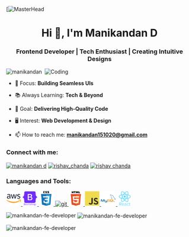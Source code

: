 [![MasterHead](https://media.licdn.com/dms/image/D5616AQFeXD62E2lHPA/profile-displaybackgroundimage-shrink_200_800/0/1691575953748?e=2147483647&v=beta&t=KacE7cZD6-p6RKjWdXdbcDsrOqoP40hULUvPd-e19mA)
<h1 align="center">Hi 👋, I'm Manikandan D</h1>
<h3 align="center">Frontend Developer | Tech Enthusiast | Creating Intuitive Designs</h3>

<img align="right" alt="Coding" width="400" src="[https://camo.githubusercontent.com/14a82c9065ad50c7e8ef3fdf2463d22b0ef77c23c43784378e709d588130a58c/68747470733a2f2f7374617469632e7769787374617469632e636f6d2f6d656469612f6262653634325f36323431346535306265663334636532386462316166616266353566313765637e6d76322e676966](https://user-images.githubusercontent.com/69011963/137184767-79a13ec7-1bb3-4341-a6da-3a149c9c159a.gif)">

<p align="left"> <img src="https://komarev.com/ghpvc/?username=manikandan-fe-developer&label=Profile%20views&color=0e75b6&style=flat" alt="manikandan" /> </p>


- 🎯 Focus: **Building Seamless UIs**

- 📚 Always Learning: **Tech & Beyond**
  
- 🚀 Goal: **Delivering High-Quality Code**

- 🖥️ Interest: **Web Development & Design**

- 📫 How to reach me: **manikandan151020@gmail.com**


<h3 align="left">Connect with me:</h3>
<p align="left">
<a href="https://www.linkedin.com/in/manikandanfrontenddeveloper" target="blank"><img align="center" src="https://raw.githubusercontent.com/rahuldkjain/github-profile-readme-generator/master/src/images/icons/Social/linked-in-alt.svg" alt="manikandan d" height="30" width="40" /></a>
<a href="https://www.instagram.com/beginner_codes1" target="blank"><img align="center" src="https://raw.githubusercontent.com/rahuldkjain/github-profile-readme-generator/master/src/images/icons/Social/instagram.svg" alt="rishav_chanda" height="30" width="40" /></a>
<a href="https://www.youtube.com/@beginnercodes" target="blank"><img align="center" src="https://raw.githubusercontent.com/rahuldkjain/github-profile-readme-generator/master/src/images/icons/Social/youtube.svg" alt="rishav chanda" height="30" width="40" /></a>
</p>

<h3 align="left">Languages and Tools:</h3>
<p align="left"> <a href="https://aws.amazon.com" target="_blank" rel="noreferrer"> <img src="https://raw.githubusercontent.com/devicons/devicon/master/icons/amazonwebservices/amazonwebservices-original-wordmark.svg" alt="aws" width="40" height="40"/> </a> <a href="https://getbootstrap.com" target="_blank" rel="noreferrer"> <img src="https://raw.githubusercontent.com/devicons/devicon/master/icons/bootstrap/bootstrap-plain-wordmark.svg" alt="bootstrap" width="40" height="40"/> </a> <a href="https://www.w3schools.com/css/" target="_blank" rel="noreferrer"> <img src="https://raw.githubusercontent.com/devicons/devicon/master/icons/css3/css3-original-wordmark.svg" alt="css3" width="40" height="40"/> </a> <a href="https://git-scm.com/" target="_blank" rel="noreferrer"> <img src="https://www.vectorlogo.zone/logos/git-scm/git-scm-icon.svg" alt="git" width="40" height="40"/> </a> <a href="https://www.w3.org/html/" target="_blank" rel="noreferrer"> <img src="https://raw.githubusercontent.com/devicons/devicon/master/icons/html5/html5-original-wordmark.svg" alt="html5" width="40" height="40"/> </a> <a href="https://developer.mozilla.org/en-US/docs/Web/JavaScript" target="_blank" rel="noreferrer"> <img src="https://raw.githubusercontent.com/devicons/devicon/master/icons/javascript/javascript-original.svg" alt="javascript" width="40" height="40"/> </a> <a href="https://www.mysql.com/" target="_blank" rel="noreferrer"> <img src="https://raw.githubusercontent.com/devicons/devicon/master/icons/mysql/mysql-original-wordmark.svg" alt="mysql" width="40" height="40"/> </a> <a href="https://reactjs.org/" target="_blank" rel="noreferrer"> <img src="https://raw.githubusercontent.com/devicons/devicon/master/icons/react/react-original-wordmark.svg" alt="react" width="40" height="40"/> </a> </p>

<p><img align="left" src="https://github-readme-stats.vercel.app/api/top-langs?username=manikandan-fe-developer&show_icons=true&locale=en&layout=compact" alt="manikandan-fe-developer" /></p>

<p>&nbsp;<img align="center" src="https://github-readme-stats.vercel.app/api?username=manikandan-fe-developer&show_icons=true&locale=en" alt="manikandan-fe-developer" /></p>

<p><img align="center" src="https://github-readme-streak-stats.herokuapp.com/?user=manikandan-fe-developer&" alt="manikandan-fe-developer" /></p>
